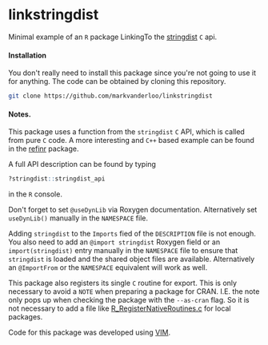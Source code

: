 # linkstringdist

Minimal example of an `R` package LinkingTo the
[stringdist](https://cran.r-project.org/?package=stringdist) `C` api.


#### Installation

You don't really need to install this package since you're not going to 
use it for anything. The code can be obtained by cloning this repository.

```bash
git clone https://github.com/markvanderloo/linkstringdist
```



#### Notes.

This package uses a function from the `stringdist` `C` API, which is called
from pure `C` code. A more interesting and `C++` based example can be found in
the [refinr](https://github.com/ChrisMuir/refinr) package.

A full API description can be found by typing

```r
?stringdist::stringdist_api
```
in the `R` console.


Don't forget to set `@useDynLib` via Roxygen documentation. Alternatively set
`useDynLib()` manually in the `NAMESPACE` file.


Adding `stringdist` to the `Imports` fied of the `DESCRIPTION` file is not
enough. You also need to add an `@import stringdist` Roxygen field or an
`import(stringdist)` entry manually in the `NAMESPACE` file to ensure that
`stringdist` is loaded and the shared object files are available. Alternatively
an `@ImportFrom` or the `NAMESPACE` equivalent will work as well.


This package also registers its single `C` routine for export. This is only
necessary to avoid a `NOTE` when preparing a package for CRAN. I.E. the note
only pops up when checking the package with the `--as-cran` flag.  So it is not
necessary to add a file like
[R_RegisterNativeRoutines.c](./src/R_RegisterNativeRoutines.c) for local
packages.



Code for this package was developed using [VIM](https://www.vim.org).

